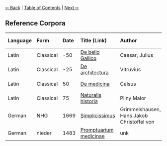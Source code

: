 [⇦ Back](https://github.com/alexanderboxer/voynich-attack/tree/main/topics/voynich_stats/2tks) | [Table of Contents](https://github.com/alexanderboxer/voynich-attack) | [Next ⇨](https://github.com/alexanderboxer/voynich-attack/tree/main/topics/latin_stats/1grams)

## Reference Corpora

|Language|Form|Date|Title (Link)|Author|Source|Words|Letters|Download Date|
|:--|:--|:--|:--|:--|:--:|--:|--:|--:|
|Latin|Classical|-50|[De bello Gallico](http://www.perseus.tufts.edu/hopper/text?doc=urn:cts:latinLit:phi0448.phi001.perseus-lat1)|Caesar, Julius|Perseus|51,185|316,358|2022-07-23|
|Latin|Classical|-25|[De architectura](http://data.perseus.org/texts/urn:cts:latinLit:phi1056.phi001.perseus-lat1)|Vitruvius|Perseus|57,533|351,564|2022-07-23|
|Latin|Classical|50|[De medicina](http://data.perseus.org/texts/urn:cts:latinLit:phi0836.phi002.perseus-lat3)|Celsus|Perseus|103,105|572,293|2022-07-24|
|Latin|Classical|75|[Naturalis historia](http://data.perseus.org/texts/urn:cts:latinLit:phi0978.phi001.perseus-lat1)|Pliny Maior|Perseus|394,371|2,334,085|2022-07-25|
|German|NHG|1669|[Simplicissimus](https://www.deutschestextarchiv.de/book/show/grimmelshausen_simplicissimus_1669)|Grimmelshausen, Hans Jakob Christoffel von|DAT|151,313|763,511|2022-07-25|
|German|nieder|1483|[Promptuarium medicinae](https://www.deutschestextarchiv.de/book/show/nn_promptuarium_1483)|unk|DAT|113,705|508,080|2022-07-25|